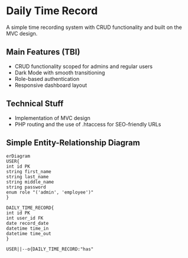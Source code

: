 # Daily Time Record
A simple time recording system with CRUD functionality and built on the MVC design.
## Main Features (TBI)
- CRUD functionality scoped for admins and regular users
- Dark Mode with smooth transitioning
- Role-based authentication
- Responsive dashboard layout
## Technical Stuff
- Implementation of MVC design
- PHP routing and the use of .htaccess for SEO-friendly URLs
## Simple Entity-Relationship Diagram
```mermaid
erDiagram
USER{
int id PK
string first_name
string last_name
string middle_name
string password
enum role "('admin', 'employee')"
}

DAILY_TIME_RECORD{
int id PK
int user_id FK
date record_date
datetime time_in
datetime time_out
}

USER||--o{DAILY_TIME_RECORD:"has"
```